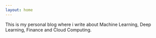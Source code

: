 ```yaml
---
layout: home
---
```


This is my personal blog where i write about Machine Learning, Deep Learning, Finance and Cloud Computing.
